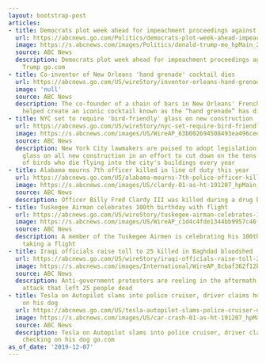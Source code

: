 ```yaml
---
layout: bootstrap-post
articles:
- title: Democrats plot week ahead for impeachment proceedings against Donald Trump
  url: https://abcnews.go.com/Politics/democrats-plot-week-ahead-impeachment-proceedings-donald-trump/story?id=67570198
  image: https://s.abcnews.com/images/Politics/donald-trump-mo_hpMain_20191207-183407_16x9_992.jpg
  source: ABC News
  description: Democrats plot week ahead for impeachment proceedings against Donald
    Trump go.com
- title: Co-inventor of New Orleans 'hand grenade' cocktail dies
  url: https://abcnews.go.com/US/wireStory/inventor-orleans-hand-grenade-cocktail-dies-67570731
  image: 'null'
  source: ABC News
  description: The co-founder of a chain of bars in New Orleans' French Quarter who
    helped create an iconic cocktail known as the “hand grenade” has died
- title: NYC set to require 'bird-friendly' glass on new construction
  url: https://abcnews.go.com/US/wireStory/nyc-set-require-bird-friendly-glass-construction-67570705
  image: https://s.abcnews.com/images/US/WireAP_63b002694508493ea496cee6b1f978ab_16x9_992.jpg
  source: ABC News
  description: New York City lawmakers are poised to adopt legislation requiring “bird-friendly”
    glass on all new construction in an effort to cut down on the tens of thousands
    of birds who die flying into the city's buildings every year
- title: Alabama mourns 7th officer killed in line of duty this year
  url: https://abcnews.go.com/US/alabama-mourns-7th-police-officer-killed-line-duty/story?id=67568646
  image: https://s.abcnews.com/images/US/clardy-01-as-ht-191207_hpMain_16x9_992.jpg
  source: ABC News
  description: Officer Billy Fred Clardy III was killed during a drug bust on Friday.
- title: Tuskegee Airman celebrates 100th birthday with flight
  url: https://abcnews.go.com/US/wireStory/tuskegee-airman-celebrates-100th-birthday-flight-67570544
  image: https://s.abcnews.com/images/US/WireAP_c1d4c4fde1344bb9957c46fc869561c1_16x9_992.jpg
  source: ABC News
  description: A member of the Tuskegee Airmen is celebrating his 100th birthday by
    taking a flight
- title: Iraqi officials raise toll to 25 killed in Baghdad bloodshed
  url: https://abcnews.go.com/US/wireStory/iraqi-officials-raise-toll-25-killed-baghdad-bloodshed-67570294
  image: https://s.abcnews.com/images/International/WireAP_8cbaf362f12b488e8b450a4655e1c3a2_16x9_992.jpg
  source: ABC News
  description: Anti-government protesters are reeling in the aftermath of a bloody
    attack that left 25 people dead
- title: Tesla on Autopilot slams into police cruiser, driver claims he was checking
    on his dog
  url: https://abcnews.go.com/US/tesla-autopilot-slams-police-cruiser-driver-claims-checking/story?id=67570199
  image: https://s.abcnews.com/images/US/car-crash-01-as-ht-191207_hpMain_16x9_992.jpg
  source: ABC News
  description: Tesla on Autopilot slams into police cruiser, driver claims he was
    checking on his dog go.com
as_of_date: '2019-12-07'
---
```


